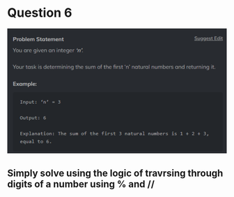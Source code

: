 # Question 6

![Question](Q6.png)

## Simply solve using the logic of travrsing through digits of a number using % and //
